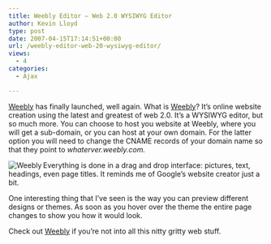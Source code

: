 ```yaml
---
title: Weebly Editor – Web 2.0 WYSIWYG Editor
author: Kevin Lloyd
type: post
date: 2007-04-15T17:14:51+00:00
url: /weebly-editor-web-20-wysiwyg-editor/
views:
  - 4
categories:
  - Ajax

---
```

[Weebly][1] has finally launched, well again. What is [Weebly][1]? It&#8217;s online website creation using the latest and greatest of web 2.0. It&#8217;s a WYSIWYG editor, but so much more. You can choose to host you website at Weebly, where you will get a sub-domain, or you can host at your own domain. For the latter option you will need to change the CNAME records of your domain name so that they point to _whaterver.weebly.com._

[<img src="/wp-content/uploads/weebly.jpg" title="Weebly" alt="Weebly" align="left" border="0" />][1]

Everything is done in a drag and drop interface: pictures, text, headings, even page titles. It reminds me of Google&#8217;s website creator just a bit.

One interesting thing that I&#8217;ve seen is the way you can preview different designs or themes. As soon as you hover over the theme the entire page changes to show you how it would look.

Check out [Weebly][1] if you&#8217;re not into all this nitty gritty web stuff.

 [1]: http://www.weebly.com/